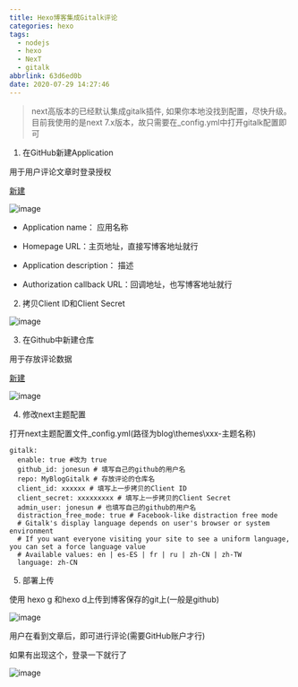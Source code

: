 ```yaml
---
title: Hexo博客集成Gitalk评论
categories: hexo
tags:
  - nodejs
  - hexo
  - NexT
  - gitalk
abbrlink: 63d6ed0b
date: 2020-07-29 14:27:46
---
```


> next高版本的已经默认集成gitalk插件, 如果你本地没找到配置，尽快升级。目前我使用的是next 7.x版本，故只需要在_config.yml中打开gitalk配置即可

1. 在GitHub新建Application

用于用户评论文章时登录授权

 <!-- more -->

[新建](https://github.com/settings/applications/new)

![image](register-a-new-oauth-application.png) 


- Application name： 应用名称

- Homepage URL：主页地址，直接写博客地址就行

- Application description： 描述

- Authorization callback URL：回调地址，也写博客地址就行

2. 拷贝Client ID和Client Secret

![image](client-id-secret.png) 

3. 在Github中新建仓库

用于存放评论数据

[新建](https://github.com/new)

![image](blog-comment.png) 


4. 修改next主题配置

打开next主题配置文件_config.yml(路径为blog\themes\xxx-主题名称\)

```
gitalk:
  enable: true #改为 true 
  github_id: jonesun # 填写自己的github的用户名
  repo: MyBlogGitalk # 存放评论的仓库名
  client_id: xxxxxx # 填写上一步拷贝的Client ID
  client_secret: xxxxxxxxx # 填写上一步拷贝的Client Secret
  admin_user: jonesun # 也填写自己的github的用户名
  distraction_free_mode: true # Facebook-like distraction free mode
  # Gitalk's display language depends on user's browser or system environment
  # If you want everyone visiting your site to see a uniform language, you can set a force language value
  # Available values: en | es-ES | fr | ru | zh-CN | zh-TW
  language: zh-CN
```

5. 部署上传

使用 hexo g 和hexo d上传到博客保存的git上(一般是github)

![image](gitalk-comment-data.png) 

用户在看到文章后，即可进行评论(需要GitHub账户才行)


如果有出现这个，登录一下就行了

![image](no-comment.png) 
